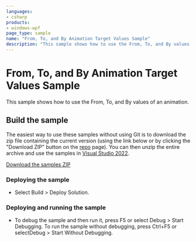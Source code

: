 ```yaml
---
languages:
- csharp
products:
- windows-wpf
page_type: sample
name: "From, To, and By Animation Target Values Sample"        
description: "This sample shows how to use the From, To, and By values of an animation."
---
```


# From, To, and By Animation Target Values Sample
This sample shows how to use the From, To, and By values of an animation.

## Build the sample
The easiest way to use these samples without using Git is to download the zip file containing the current version (using the link below or by clicking the "Download ZIP" button on the [repo](https://github.com/microsoft/WPF-Samples?tab=readme-ov-file) page). You can then unzip the entire archive and use the samples in [Visual Studio 2022](https://www.visualstudio.com/wpf-vs).

[Download the samples ZIP](../../../../archive/main.zip)

### Deploying the sample
- Select Build > Deploy Solution. 

### Deploying and running the sample
- To debug the sample and then run it, press F5 or select Debug >  Start Debugging. To run the sample without debugging, press Ctrl+F5 or selectDebug > Start Without Debugging. 


